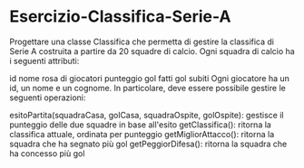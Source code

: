 # Esercizio-Classifica-Serie-A
Progettare una classe Classifica che permetta di gestire la classifica di Serie A costruita a partire da 20 squadre di calcio. Ogni squadra di calcio ha i seguenti attributi:

id
nome
rosa di giocatori
punteggio
gol fatti
gol subiti
Ogni giocatore ha un id, un nome e un cognome. In particolare, deve essere possibile gestire le seguenti operazioni:

esitoPartita(squadraCasa, golCasa, squadraOspite, golOspite): gestisce il punteggio delle due squadre in base all'esito
getClassifica(): ritorna la classifica attuale, ordinata per punteggio
getMigliorAttacco(): ritorna la squadra che ha segnato più gol
getPeggiorDifesa(): ritorna la squadra che ha concesso più gol
